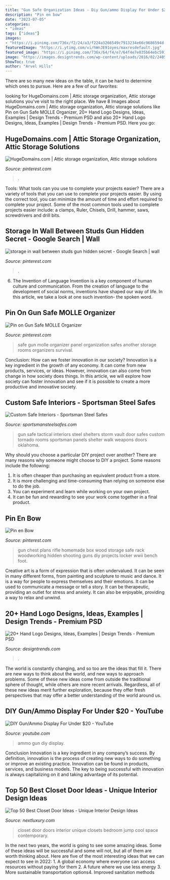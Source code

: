 ```yaml
---
title: "Gun Safe Organization Ideas - Diy Gun/ammo Display For Under $20"
description: "Pin en bow"
date: "2023-07-05"
categories:
- "ideas"
tags: ["ideas"]
images:
- "https://i.pinimg.com/736x/f2/24/a3/f224a3266549c7913234e66c9686594d--gun-safes-machine-guns.jpg"
featuredImage: "https://i.ytimg.com/vi/hWnJE91oyes/maxresdefault.jpg"
featured_image: "https://i.pinimg.com/736x/64/f4/e7/64f4e7e035b64ebc5916326a60facdc7.jpg"
image: "https://images.designtrends.com/wp-content/uploads/2016/02/24050110/Amazing-Hand-Logo-for-Business.jpg"
ShowToc: true
author: "Arvel Hills"
---
```



There are so many new ideas on the table, it can be hard to determine which ones to pursue. Here are a few of our favorites: 

	

		
looking for HugeDomains.com | Attic storage organization, Attic storage solutions you've visit to the right place. We have 8 Images about HugeDomains.com | Attic storage organization, Attic storage solutions like Pin on Gun Safe MOLLE Organizer, 20+ Hand Logo Designs, Ideas, Examples | Design Trends - Premium PSD and also 20+ Hand Logo Designs, Ideas, Examples | Design Trends - Premium PSD. Here you go:
		
    
## HugeDomains.com | Attic Storage Organization, Attic Storage Solutions

<img loading=lazy src="https://i.pinimg.com/736x/64/f4/e7/64f4e7e035b64ebc5916326a60facdc7.jpg" onerror="this.onerror=null;this.src='https://tse4.mm.bing.net/th?id=OIP.61MsigDOlUAR1okEOT66RQHaLH&amp;pid=15.1';" alt="HugeDomains.com | Attic storage organization, Attic storage solutions">

_Source: pinterest.com_

>. 

	

Tools: What tools can you use to complete your projects easier?
There are a variety of tools that you can use to complete your projects easier. By using the correct tool, you can minimize the amount of time and effort required to complete your project. Some of the most common tools used to complete projects easier include: a clamps, Ruler, Chisels, Drill, hammer, saws, screwdrivers and drill bits.

    
## Storage In Wall Between Studs Gun Hidden Secret - Google Search | Wall

<img loading=lazy src="https://i.pinimg.com/736x/b7/6b/e8/b76be86d84bc8719a991a5be371e2687--hidden-safe-tactical-wall.jpg?b=t" onerror="this.onerror=null;this.src='https://tse3.mm.bing.net/th?id=OIP.FnbAambIxcFkVyv1N_SUhgHaJ4&amp;pid=15.1';" alt="storage in wall between studs gun hidden secret - Google Search | wall">

_Source: pinterest.com_

>. 

	

6. The Invention of Language
Invention is a key component of human culture and communication. From the creation of language to the development of social norms, inventions have shaped our way of life. In this article, we take a look at one such invention- the spoken word.

    
## Pin On Gun Safe MOLLE Organizer

<img loading=lazy src="https://i.pinimg.com/736x/50/92/97/509297da35fd42f82a07586d3c0625ce--gun-safe-organization-molle.jpg" onerror="this.onerror=null;this.src='https://tse3.mm.bing.net/th?id=OIP.F7-6an4uTXjinfaY_ynsuwHaJ3&amp;pid=15.1';" alt="Pin on Gun Safe MOLLE Organizer">

_Source: pinterest.com_

>safe gun molle organizer panel organization safes another storage rooms organizers survival. 

	

Conclusion: How can we foster innovation in our society?
Innovation is a key ingredient in the growth of any economy. It can come from new products, services, or ideas. However, innovation can also come from change in how society does things. In this article, we will explore how society can foster innovation and see if it is possible to create a more productive and innovative society.

    
## Custom Safe Interiors - Sportsman Steel Safes

<img loading=lazy src="https://www.sportsmansteelsafes.com/images-gallow/vault-door-shelter-tactical.jpg" onerror="this.onerror=null;this.src='https://tse4.mm.bing.net/th?id=OIP.f37bX3kpIOx32uM_fzJDEwHaFj&amp;pid=15.1';" alt="Custom Safe Interiors - Sportsman Steel Safes">

_Source: sportsmansteelsafes.com_

>gun safe tactical interiors steel shelters storm vault door safes custom tornado rooms sportsman panels shelter walk weapons doors oklahoma. 

	

Why should you choose a particular DIY project over another?
There are many reasons why someone might choose to DIY a project. Some reasons include the following: 
1) It is often cheaper than purchasing an equivalent product from a store.
2) It is more challenging and time-consuming than relying on someone else to do the job.
3) You can experiment and learn while working on your own project.
4) It can be fun and rewarding to see your work come together in a final product.

    
## Pin En Bow

<img loading=lazy src="https://i.pinimg.com/736x/f2/24/a3/f224a3266549c7913234e66c9686594d--gun-safes-machine-guns.jpg" onerror="this.onerror=null;this.src='https://tse1.mm.bing.net/th?id=OIP.9MrHQVSvc2Yj7_qzuNu8-gHaJ3&amp;pid=15.1';" alt="Pin en Bow">

_Source: pinterest.com_

>gun chest plans rifle homemade box wood storage safe rack woodworking hidden shooting guns diy projects locker wwii bench foot. 

	

Creative art is a form of expression that is often undervalued. It can be seen in many different forms, from painting and sculpture to music and dance. It is a way for people to express themselves and their emotions. It can be used to communicate a message or tell a story. It can be therapeutic, providing an outlet for stress and anxiety. It can also be enjoyable, providing a way to relax and unwind.

    
## 20+ Hand Logo Designs, Ideas, Examples | Design Trends - Premium PSD

<img loading=lazy src="https://images.designtrends.com/wp-content/uploads/2016/02/24050110/Amazing-Hand-Logo-for-Business.jpg" onerror="this.onerror=null;this.src='https://tse3.mm.bing.net/th?id=OIP.Fu3yXfc6M6eaFutHCwu1egHaFn&amp;pid=15.1';" alt="20+ Hand Logo Designs, Ideas, Examples | Design Trends - Premium PSD">

_Source: designtrends.com_

>. 

	

The world is constantly changing, and so too are the ideas that fill it. There are new ways to think about the world, and new ways to approach problems. Some of these new ideas come from outside the traditional sphere of thought, while others are more recent arrivals. Regardless, all of these new ideas merit further exploration, because they offer fresh perspectives that may offer a better understanding of the world around us.

    
## DIY Gun/Ammo Display For Under $20 - YouTube

<img loading=lazy src="https://i.ytimg.com/vi/hWnJE91oyes/maxresdefault.jpg" onerror="this.onerror=null;this.src='https://tse3.mm.bing.net/th?id=OIP.41egVXlIbTMfSdgO7Ufl1gHaEK&amp;pid=15.1';" alt="DIY Gun/Ammo Display For Under $20 - YouTube">

_Source: youtube.com_

>ammo gun diy display. 

	

Conclusion
Innovation is a key ingredient in any company’s success. By definition, innovation is the process of creating new ways to do something or improve an existing practice. Innovation can be found in products, services, and business models. The key to being successful with innovation is always capitalizing on it and taking advantage of its potential.

    
## Top 50 Best Closet Door Ideas - Unique Interior Design Ideas

<img loading=lazy src="http://nextluxury.com/wp-content/uploads/contemporary-closet-door-ideas-for-small-space.jpg" onerror="this.onerror=null;this.src='https://tse3.mm.bing.net/th?id=OIP.sJmURcuAljLVSIpP5a8PegHaHa&amp;pid=15.1';" alt="Top 50 Best Closet Door Ideas - Unique Interior Design Ideas">

_Source: nextluxury.com_

>closet door doors interior unique closets bedroom jump cool space contemporary. 

	

In the next two years, the world is going to see some amazing ideas. Some of these ideas will be successful and some will not, but all of them are worth thinking about. Here are five of the most interesting ideas that we can expect to see in 2022: 1. A global economy where everyone can access resources without paying for them 2. A future where we use less energy 3. More sustainable transportation options4. Improved sanitation methods

